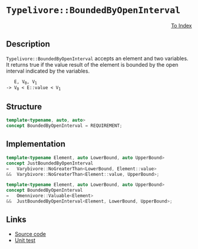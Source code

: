 <!-- Copyright 2024 Feng Mofan
SPDX-License-Identifier: Apache-2.0 -->

# `Typelivore::BoundedByOpenInterval`

<p style='text-align: right;'><a href="../../concepts.md#typelivore-bounded-by-open-interval">To Index</a></p>

## Description

`Typelivore::BoundedByOpenInterval` accepts an element and two variables.
It returns true if the value result of the element is bounded by the open interval indicated by the variables.

<pre><code>   E, V<sub>0</sub>, V<sub>1</sub>
-> V<sub>0</sub> &lt; E::value &lt; V<sub>1</sub></code></pre>

## Structure

```C++
template<typename, auto, auto>
concept BoundedByOpenInterval = REQUIREMENT;
```

## Implementation

```C++
template<typename Element, auto LowerBound, auto UpperBound>
concept JustBoundedByOpenInterval
=   Varybivore::NoGreaterThan<LowerBound, Element::value>
&&  Varybivore::NoGreaterThan<Element::value, UpperBound>;

template<typename Element, auto LowerBound, auto UpperBound>
concept BoundedByOpenInterval
=   Omennivore::Valuable<Element> 
&&  JustBoundedByOpenInterval<Element, LowerBound, UpperBound>;
```

## Links

- [Source code](../../../../conceptrodon/descend/typelivore/concepts/bounded_by_open_interval.hpp)
- [Unit test](../../../../tests/unit/concepts/typelivore/bounded_by_open_interval.test.hpp)
